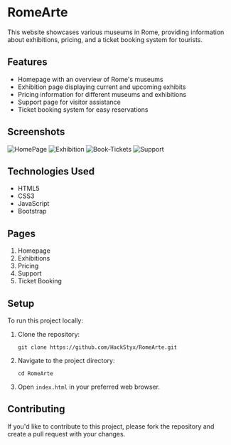 # RomeArte

This website showcases various museums in Rome, providing information about exhibitions, pricing, and a ticket booking system for tourists.

## Features

- Homepage with an overview of Rome's museums
- Exhibition page displaying current and upcoming exhibits
- Pricing information for different museums and exhibitions
- Support page for visitor assistance
- Ticket booking system for easy reservations

## Screenshots
![HomePage](https://github.com/user-attachments/assets/522dcff1-ccec-41fe-be16-c56eb1f6ebe4)
![Exhibition](https://github.com/user-attachments/assets/410bff19-95e8-494d-b22d-705fe7ebd822)
![Book-Tickets](https://github.com/user-attachments/assets/1d404f66-184e-446d-9abb-3091208e75a2)
![Support](https://github.com/user-attachments/assets/0c13a51e-9da5-4934-a804-3a98efa5206d)

## Technologies Used

- HTML5
- CSS3
- JavaScript
- Bootstrap

## Pages

1. Homepage
2. Exhibitions
3. Pricing
4. Support
5. Ticket Booking

## Setup

To run this project locally:

1. Clone the repository:
   ```
   git clone https://github.com/HackStyx/RomeArte.git
   ```
2. Navigate to the project directory:
   ```
   cd RomeArte
   ```
3. Open `index.html` in your preferred web browser.

## Contributing

If you'd like to contribute to this project, please fork the repository and create a pull request with your changes.

